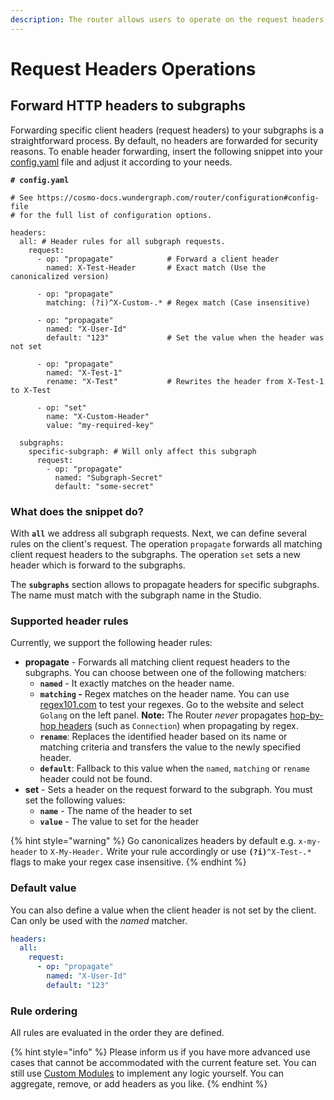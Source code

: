 ```yaml
---
description: The router allows users to operate on the request headers.
---
```


# Request Headers Operations

## Forward HTTP headers to subgraphs

Forwarding specific client headers (request headers) to your subgraphs is a straightforward process. By default, no headers are forwarded for security reasons. To enable header forwarding, insert the following snippet into your [config.yaml](../configuration/#config-file) file and adjust it according to your needs.

<pre class="language-yaml"><code class="lang-yaml"><strong># config.yaml
</strong>
# See https://cosmo-docs.wundergraph.com/router/configuration#config-file
# for the full list of configuration options.

headers:
  all: # Header rules for all subgraph requests.
    request:
      - op: "propagate"            # Forward a client header
        named: X-Test-Header       # Exact match (Use the canonicalized version)
      
      - op: "propagate"
        matching: (?i)^X-Custom-.* # Regex match (Case insensitive)
        
      - op: "propagate"
        named: "X-User-Id"
        default: "123"             # Set the value when the header was not set
        
      - op: "propagate"
        named: "X-Test-1"
        rename: "X-Test"           # Rewrites the header from X-Test-1 to X-Test
        
      - op: "set"
        name: "X-Custom-Header"
        value: "my-required-key"

  subgraphs:
    specific-subgraph: # Will only affect this subgraph
      request:
        - op: "propagate"
          named: "Subgraph-Secret"
          default: "some-secret"
</code></pre>

### What does the snippet do?

With **`all`** we address all subgraph requests. Next, we can define several rules on the client's request. The operation `propagate` forwards all matching client request headers to the subgraphs. The operation `set` sets a new header which is forward to the subgraphs.

The **`subgraphs`** section allows to propagate headers for specific subgraphs. The name must match with the subgraph name in the Studio.

### Supported header rules

Currently, we support the following header rules:

* **propagate** - Forwards all matching client request headers to the subgraphs. You can choose between one of the following matchers:
  * **`named`** - It exactly matches on the header name.
  * **`matching` -** Regex matches on the header name. You can use[ regex101.com](https://regex101.com/) to test your regexes. Go to the website and select `Golang` on the left panel. **Note:** The Router _never_ propagates [hop-by-hop headers](https://developer.mozilla.org/en-US/docs/Web/HTTP/Headers#hop-by-hop_headers) (such as `Connection`) when propagating by regex.
  * **`rename`**: Replaces the identified header based on its name or matching criteria and transfers the value to the newly specified header.
  * **`default`**: Fallback to this value when the `named`, `matching` or `rename` header could not be found.
* **set** - Sets a header on the request forward to the subgraph. You must set the following values:
  * **`name`** - The name of the header to set
  * **`value`** - The value to set for the header

{% hint style="warning" %}
Go canonicalizes headers by default e.g. `x-my-header` to `X-My-Header.` Write your rule accordingly or use **`(?i)`**`^X-Test-.*` flags to make your regex case insensitive.
{% endhint %}

### Default value

You can also define a value when the client header is not set by the client. Can only be used with the _named_ matcher.

```yaml
headers:
  all:
    request:
      - op: "propagate"
        named: "X-User-Id"
        default: "123"
```

### Rule ordering

All rules are evaluated in the order they are defined.

{% hint style="info" %}
Please inform us if you have more advanced use cases that cannot be accommodated with the current feature set. You can still use [Custom Modules](../custom-modules.md) to implement any logic yourself. You can aggregate, remove, or add headers as you like.
{% endhint %}

